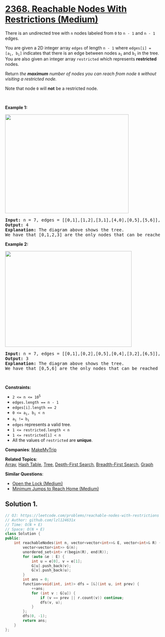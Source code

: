 # [2368. Reachable Nodes With Restrictions (Medium)](https://leetcode.com/problems/reachable-nodes-with-restrictions)

<p>There is an undirected tree with <code>n</code> nodes labeled from <code>0</code> to <code>n - 1</code> and <code>n - 1</code> edges.</p>
<p>You are given a 2D integer array <code>edges</code> of length <code>n - 1</code> where <code>edges[i] = [a<sub>i</sub>, b<sub>i</sub>]</code> indicates that there is an edge between nodes <code>a<sub>i</sub></code> and <code>b<sub>i</sub></code> in the tree. You are also given an integer array <code>restricted</code> which represents <strong>restricted</strong> nodes.</p>
<p>Return <em>the <strong>maximum</strong> number of nodes you can reach from node </em><code>0</code><em> without visiting a restricted node.</em></p>
<p>Note that node <code>0</code> will <strong>not</strong> be a restricted node.</p>
<p>&nbsp;</p>
<p><strong class="example">Example 1:</strong></p>
<img alt="" src="https://assets.leetcode.com/uploads/2022/06/15/ex1drawio.png" style="width: 402px; height: 322px;">
<pre><strong>Input:</strong> n = 7, edges = [[0,1],[1,2],[3,1],[4,0],[0,5],[5,6]], restricted = [4,5]
<strong>Output:</strong> 4
<strong>Explanation:</strong> The diagram above shows the tree.
We have that [0,1,2,3] are the only nodes that can be reached from node 0 without visiting a restricted node.
</pre>
<p><strong class="example">Example 2:</strong></p>
<img alt="" src="https://assets.leetcode.com/uploads/2022/06/15/ex2drawio.png" style="width: 412px; height: 312px;">
<pre><strong>Input:</strong> n = 7, edges = [[0,1],[0,2],[0,5],[0,4],[3,2],[6,5]], restricted = [4,2,1]
<strong>Output:</strong> 3
<strong>Explanation:</strong> The diagram above shows the tree.
We have that [0,5,6] are the only nodes that can be reached from node 0 without visiting a restricted node.
</pre>
<p>&nbsp;</p>
<p><strong>Constraints:</strong></p>
<ul>
	<li><code>2 &lt;= n &lt;= 10<sup>5</sup></code></li>
	<li><code>edges.length == n - 1</code></li>
	<li><code>edges[i].length == 2</code></li>
	<li><code>0 &lt;= a<sub>i</sub>, b<sub>i</sub> &lt; n</code></li>
	<li><code>a<sub>i</sub> != b<sub>i</sub></code></li>
	<li><code>edges</code> represents a valid tree.</li>
	<li><code>1 &lt;= restricted.length &lt; n</code></li>
	<li><code>1 &lt;= restricted[i] &lt; n</code></li>
	<li>All the values of <code>restricted</code> are <strong>unique</strong>.</li>
</ul>

**Companies**:
[MakeMyTrip](https://leetcode.com/company/makemytrip)

**Related Topics**:  
[Array](https://leetcode.com/tag/array/), [Hash Table](https://leetcode.com/tag/hash-table/), [Tree](https://leetcode.com/tag/tree/), [Depth-First Search](https://leetcode.com/tag/depth-first-search/), [Breadth-First Search](https://leetcode.com/tag/breadth-first-search/), [Graph](https://leetcode.com/tag/graph/)

**Similar Questions**:
* [Open the Lock (Medium)](https://leetcode.com/problems/open-the-lock/)
* [Minimum Jumps to Reach Home (Medium)](https://leetcode.com/problems/minimum-jumps-to-reach-home/)

## Solution 1.

```cpp
// OJ: https://leetcode.com/problems/reachable-nodes-with-restrictions
// Author: github.com/lzl124631x
// Time: O(N + E)
// Space: O(N + E)
class Solution {
public:
    int reachableNodes(int n, vector<vector<int>>& E, vector<int>& R) {
        vector<vector<int>> G(n);
        unordered_set<int> r(begin(R), end(R));
        for (auto &e : E) {
            int u = e[0], v = e[1];
            G[u].push_back(v);
            G[v].push_back(u);
        }
        int ans = 0;
        function<void(int, int)> dfs = [&](int u, int prev) {
            ++ans;
            for (int v : G[u]) {
                if (v == prev || r.count(v)) continue;
                dfs(v, u);
            }
        };
        dfs(0, -1);
        return ans;
    }
};
```